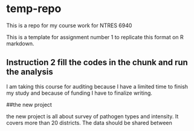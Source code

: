 # temp-repo
This is a repo for my course work for NTRES 6940

This is a template for assignment number 1 to replicate this format on R markdown.

## Instruction 2 fill the codes in the chunk and run the analysis

I am taking this course for auditing because I have a limited time to finish my study and because of funding I have to finalize writing. 

##the new project 

the new project is all about survey of pathogen types and intensity. It covers more than 20 districts. The data should be shared between 
